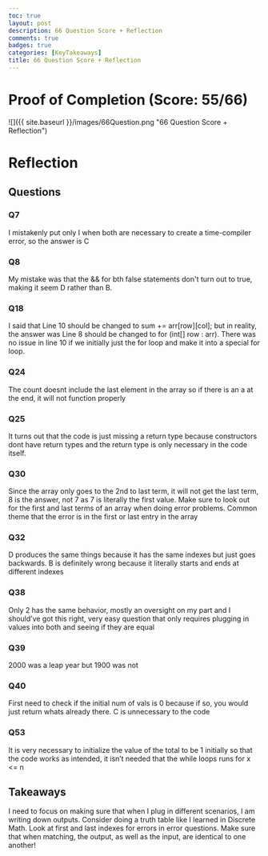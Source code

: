 ```yaml
---
toc: true
layout: post
description: 66 Question Score + Reflection
comments: true
badges: true
categories: [KeyTakeaways]
title: 66 Question Score + Reflection
---
```


# Proof of Completion (Score: 55/66) 
![]({{ site.baseurl }}/images/66Question.png "66 Question Score + Reflection")

# Reflection
## Questions
### Q7
I mistakenly put only I when both are necessary to create a time-compiler error, so the answer is C

### Q8
My mistake was that the && for bth false statements don't turn out to true, making it seem D rather than B.

### Q18
I said that Line 10 should be changed to sum += arr[row][col]; but in reality, the answer was Line 8 should be changed to for (int[] row : arr). There was no issue in line 10 if we initially just the for loop and make it into a special for loop.

### Q24 
The count doesnt include the last element in the array so if there is an a at the end, it will not function properly

### Q25
It turns out that the code is just missing a return type because constructors dont have return types and the return type is only necessary in the code itself.

### Q30
Since the array only goes to the 2nd to last term, it will not get the last term, 8 is the answer, not 7 as 7 is literally the first value. Make sure to look out for the first and last terms of an array when doing error problems. Common theme that the error is in the first or last entry in the array

### Q32
D produces the same things because it has the same indexes but just goes backwards. B is definitely wrong because it literally starts and ends at different indexes

### Q38
Only 2 has the same behavior, mostly an oversight on my part and I should’ve got this right, very easy question that only requires plugging in values into both and seeing if they are equal

### Q39
2000 was a leap year but 1900 was not

### Q40
First need to check if the initial num of vals is 0 because if so, you would just return whats already there. C is unnecessary to the code

### Q53
It is very necessary to initialize the value of the total to be 1 initially so that the code works as intended, it isn’t needed that the while loops runs for x <= n


## Takeaways
I need to focus on making sure that when I plug in different scenarios, I am writing down outputs. Consider doing a truth table like I learned in Discrete Math. Look at first and last indexes for errors in error questions. Make sure that when matching, the output, as well as the input, are identical to one another!
